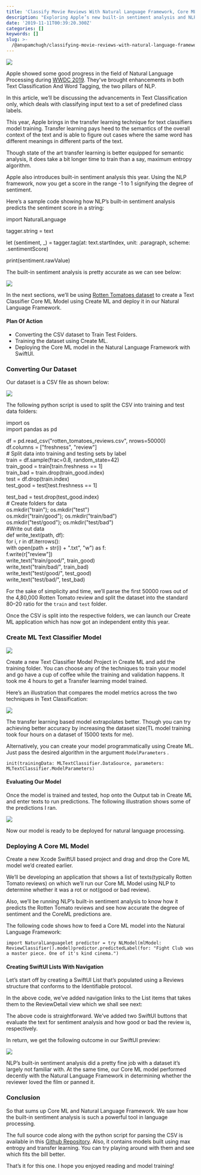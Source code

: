 ```yaml
---
title: 'Classify Movie Reviews With Natural Language Framework, Core ML, and SwiftUI'
description: "Exploring Apple’s new built-in sentiment analysis and NLP’s Text classification on a Rotten Tomatoes\_dataset"
date: '2019-11-11T00:39:20.300Z'
categories: []
keywords: []
slug: >-
  /@anupamchugh/classifying-movie-reviews-with-natural-language-framework-12dfe2fc3308
---
```


![](/Users/anupamchugh/Downloads/medium-export-a4b48d5fe977f1f289836fecb566e574d085c11debefe6da1b475ac0c8622324/posts/md_1703150257140/img/0__Uy8EENZtQamveCkW.jpg)

Apple showed some good progress in the field of Natural Language Processing during [WWDC 2019](https://developer.apple.com/videos/play/wwdc2019/232/). They’ve brought enhancements in both Text Classification And Word Tagging, the two pillars of NLP.

In this article, we’ll be discussing the advancements in Text Classification only, which deals with classifying input text to a set of predefined class labels.

This year, Apple brings in the transfer learning technique for text classifiers model training. Transfer learning pays heed to the semantics of the overall context of the text and is able to figure out cases where the same word has different meanings in different parts of the text.

Though state of the art transfer learning is better equipped for semantic analysis, it does take a bit longer time to train than a say, maximum entropy algorithm.

Apple also introduces built-in sentiment analysis this year. Using the NLP framework, now you get a score in the range -1 to 1 signifying the degree of sentiment.

Here’s a sample code showing how NLP’s built-in sentiment analysis predicts the sentiment score in a string:

import NaturalLanguage

tagger.string = text

let (sentiment, \_) = tagger.tag(at: text.startIndex, unit: .paragraph, scheme: .sentimentScore)

print(sentiment.rawValue)

The built-in sentiment analysis is pretty accurate as we can see below:

![](/Users/anupamchugh/Downloads/medium-export-a4b48d5fe977f1f289836fecb566e574d085c11debefe6da1b475ac0c8622324/posts/md_1703150257140/img/1__YPolij5F0FKVQ83Q1RWrwQ.png)

In the next sections, we’ll be using [Rotten Tomatoes dataset](https://datapane.com/datasets/mA2pj74/) to create a Text Classifier Core ML Model using Create ML and deploy it in our Natural Language Framework.

#### Plan Of Action

*   Converting the CSV dataset to Train Test Folders.
*   Training the dataset using Create ML.
*   Deploying the Core ML model in the Natural Language Framework with SwiftUI.

### Converting Our Dataset

Our dataset is a CSV file as shown below:

![](/Users/anupamchugh/Downloads/medium-export-a4b48d5fe977f1f289836fecb566e574d085c11debefe6da1b475ac0c8622324/posts/md_1703150257140/img/1__C5xZ__Otc6BTqry9IEvWyFA.png)

The following python script is used to split the CSV into training and test data folders:

import os  
import pandas as pd

df = pd.read\_csv("rotten\_tomatoes\_reviews.csv", nrows=50000)  
df.columns = \["freshness", "review"\]  
\# Split data into training and testing sets by label  
train = df.sample(frac=0.8, random\_state=42)  
train\_good = train\[train.freshness == 1\]  
train\_bad = train.drop(train\_good.index)  
test = df.drop(train.index)  
test\_good = test\[test.freshness == 1\]

test\_bad = test.drop(test\_good.index)  
\# Create folders for data  
os.mkdir("train"); os.mkdir("test")  
os.mkdir("train/good"); os.mkdir("train/bad")  
os.mkdir("test/good"); os.mkdir("test/bad")  
#Write out data  
def write\_text(path, df):  
    for i, r in df.iterrows():  
        with open(path + str(i) + ".txt", "w") as f:  
            f.write(r\["review"\])  
write\_text("train/good/", train\_good)  
write\_text("train/bad/", train\_bad)  
write\_text("test/good/", test\_good)  
write\_text("test/bad/", test\_bad)

For the sake of simplicity and time, we’ll parse the first 50000 rows out of the 4,80,000 Rotten Tomato review and split the dataset into the standard 80–20 ratio for the `train` and `test` folder.

Once the CSV is split into the respective folders, we can launch our Create ML application which has now got an independent entity this year.

### Create ML Text Classifier Model

![](/Users/anupamchugh/Downloads/medium-export-a4b48d5fe977f1f289836fecb566e574d085c11debefe6da1b475ac0c8622324/posts/md_1703150257140/img/1__4LfFn42M1Of0xAC0m7tC__Q.png)

Create a new Text Classifier Model Project in Create ML and add the training folder. You can choose any of the techniques to train your model and go have a cup of coffee while the training and validation happens. It took me 4 hours to get a Transfer learning model trained.

Here’s an illustration that compares the model metrics across the two techniques in Text Classification:

![](/Users/anupamchugh/Downloads/medium-export-a4b48d5fe977f1f289836fecb566e574d085c11debefe6da1b475ac0c8622324/posts/md_1703150257140/img/1__dSV7OnU3__w6__lGnlJ2FLfg.png)

The transfer learning based model extrapolates better. Though you can try achieving better accuracy by increasing the dataset size(TL model training took four hours on a dataset of 15000 texts for me).

Alternatively, you can create your model programmatically using Create ML. Just pass the desired algorithm in the argument `ModelParameters` .

```
init(trainingData: MLTextClassifier.DataSource, parameters: MLTextClassifier.ModelParameters)
```

#### Evaluating Our Model

Once the model is trained and tested, hop onto the Output tab in Create ML and enter texts to run predictions. The following illustration shows some of the predictions I ran.

![](/Users/anupamchugh/Downloads/medium-export-a4b48d5fe977f1f289836fecb566e574d085c11debefe6da1b475ac0c8622324/posts/md_1703150257140/img/1__CAG2__6UjLKDM9Tnp13P5KQ.gif)

Now our model is ready to be deployed for natural language processing.

### Deploying A Core ML Model

Create a new Xcode SwiftUI based project and drag and drop the Core ML model we’d created earlier.

We’ll be developing an application that shows a list of texts(typically Rotten Tomato reviews) on which we’ll run our Core ML Model using NLP to determine whether it was a rot or not(good or bad review).

Also, we’ll be running NLP’s built-in sentiment analysis to know how it predicts the Rotten Tomato reviews and see how accurate the degree of sentiment and the CoreML predictions are.

The following code shows how to feed a Core ML model into the Natural Language Framework:

```
import NaturalLanguagelet predictor = try NLModel(mlModel: ReviewClassifier().model)predictor.predictedLabel(for: "Fight Club was a master piece. One of it's kind cinema.")
```

#### Creating SwiftUI Lists With Navigation

Let’s start off by creating a SwiftUI List that’s populated using a Reviews structure that conforms to the Identifiable protocol.

In the above code, we’ve added navigation links to the List items that takes them to the ReviewDetail view which we shall see next:

The above code is straightforward. We’ve added two SwiftUI buttons that evaluate the text for sentiment analysis and how good or bad the review is, respectively.

In return, we get the following outcome in our SwiftUI preview:

![](/Users/anupamchugh/Downloads/medium-export-a4b48d5fe977f1f289836fecb566e574d085c11debefe6da1b475ac0c8622324/posts/md_1703150257140/img/1__64OPC9c3p7DrV4BekdhXrg.gif)

NLP’s built-in sentiment analysis did a pretty fine job with a dataset it’s largely not familiar with. At the same time, our Core ML model performed decently with the Natural Language Framework in determining whether the reviewer loved the film or panned it.

### Conclusion

So that sums up Core ML and Natural Language Framework. We saw how the built-in sentiment analysis is such a powerful tool in language processing.

The full source code along with the python script for parsing the CSV is available in this [Github Repository](https://github.com/anupamchugh/iowncode/tree/master/iOSNLPRottenTomatoes). Also, it contains models built using max entropy and transfer learning. You can try playing around with them and see which fits the bill better.

That’s it for this one. I hope you enjoyed reading and model training!